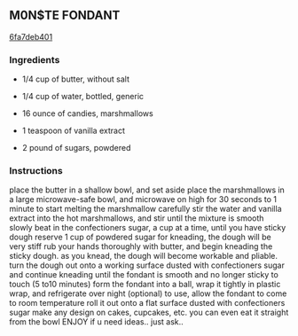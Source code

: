 ## M0N$TE FONDANT

[6fa7deb401](https://cookpad.com/us/recipes/349880-m0nte-fondant)

### Ingredients

 - 1/4 cup of butter, without salt

 - 1/4 cup of water, bottled, generic

 - 16 ounce of candies, marshmallows

 - 1 teaspoon of vanilla extract

 - 2 pound of sugars, powdered

### Instructions

place the butter in a shallow bowl, and set aside place the marshmallows in a large microwave-safe bowl, and microwave on high for 30 seconds to 1 minute to start melting the marshmallow carefully stir the water and vanilla extract into the hot marshmallows, and stir until the mixture is smooth slowly beat in the confectioners sugar, a cup at a time, until you have sticky dough reserve 1 cup of powdered sugar for kneading, the dough will be very stiff rub your hands thoroughly with butter, and begin kneading the sticky dough. as you knead, the dough will become workable and pliable. turn the dough out onto a working surface dusted with confectioners sugar and continue kneading until the fondant is smooth and no longer sticky to touch (5 to10 minutes) form the fondant into a ball, wrap it tightly in plastic wrap, and refrigerate over night (optional) to use, allow the fondant to come to room temperature roll it out onto a flat surface dusted with confectioners sugar make any design on cakes, cupcakes, etc. you can even eat it straight from the bowl ENJOY if u need ideas.. just ask..